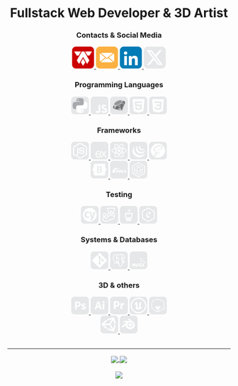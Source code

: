 <div align="center">

# Fullstack Web Developer & 3D Artist

<!-- Contacts & Social Media -->
### **Contacts & Social Media**
<div>
  <a href="https://alexandertamayo.com/" target="_blank" rel="noreferrer">
    <img src="./icons/mylogo.svg" alt="alexandertamayo.com" title="alexandertamayo.com" width="50" height="50">
  </a>
  <a href="mailto:alextamayocg@gmail.com" target="_blank" rel="noreferrer">
    <img src="./icons/email.svg" alt="alextamayocg@gmail.com" title="alextamayocg@gmail.com" width="50" height="50">
  </a>
  <a href="https://linkedin.com/in/alexandertamayo/" target="_blank" rel="noreferrer">
    <img src="./icons/linkedin.svg" alt="linkedin.com/in/alexandertamayo" title="linkedin.com/in/alexandertamayo" width="50" height="50">
  </a>
  <a href="https://x.com/AlexTamayo" target="_blank" rel="noreferrer">
    <img src="./icons/x.svg" alt="x.com/AlexTamayo" title="x.com/AlexTamayo" width="50" height="50">
  </a>
</div>

<!-- Programming languages -->
### **Programming Languages**
<div>
  <a href="https://www.python.org/" target="_blank" rel="noreferrer">
    <img src="./icons/python.svg" alt="python" title="Python" width="40" height="40">
  </a>
  <a href="https://www.ecma-international.org/publications-and-standards/standards/ecma-262/" target="_blank" rel="noreferrer">
    <img src="./icons/javascript.svg" alt="javascript" title="Javascript" width="40" height="40">
  </a>
  <a href="https://www.ruby-lang.org/en/" target="_blank" rel="noreferrer">
    <img src="./icons/ruby.svg" alt="ruby" title="Ruby" width="40" height="40">
  </a>
  <a href="https://html.spec.whatwg.org/multipage/" target="_blank" rel="noreferrer">
    <img src="./icons/html5.svg" alt="html5" title="HTML 5" width="40" height="40">
  </a>
  <a href="https://www.w3.org/Style/CSS/Overview.en.html" target="_blank" rel="noreferrer">
    <img src="./icons/css3.svg" alt="css3" title="CSS 3" width="40" height="40">
  </a>
</div>
<div>
  <!-- <a href="https://www.open-std.org/jtc1/sc22/wg14/" target="_blank" rel="noreferrer">
    <img src="./icons/c.svg" alt="c" title="C" width="40" height="40">
  </a> -->
  <!-- <a href="https://isocpp.org/" target="_blank" rel="noreferrer">
    <img src="./icons/c++.svg" alt="c++" title="C++" width="40" height="40">
  </a> -->
  <!-- <a href="https://learn.microsoft.com/en-us/dotnet/csharp/" target="_blank" rel="noreferrer">
    <img src="./icons/csharp.svg" alt="csharp" title="C#" width="40" height="40">
  </a> -->
</div>


<!-- Frameworks -->
### **Frameworks**
<div>
  <a href="https://nodejs.org/en" target="_blank" rel="noreferrer">
    <img src="./icons/node.js.svg" alt="node.js" title="Node.js" width="40" height="40">
  </a>
  <a href="https://expressjs.com/" target="_blank" rel="noreferrer">
    <img src="./icons/express.js.svg" alt="express.js" title="Express.js" width="40" height="40">
  </a>
  <a href="https://react.dev/" target="_blank" rel="noreferrer">
    <img src="./icons/react.js.svg" alt="react.js" title="React.js" width="40" height="40">
  </a>
  <a href="https://jquery.com/" target="_blank" rel="noreferrer">
    <img src="./icons/jquery.svg" alt="jquery" title="Jquery" width="40" height="40">
  </a>
  <a href="https://sass-lang.com/" target="_blank" rel="noreferrer">
    <img src="./icons/sass.svg" alt="sass" title="SASS" width="40" height="40">
  </a>
</div>
<div>
  <a href="https://getbootstrap.com/" target="_blank" rel="noreferrer">
    <img src="./icons/bootstrap.svg" alt="bootstrap" title="Bootstrap" width="40" height="40">
  </a>
  <a href="https://rubyonrails.org/" target="_blank" rel="noreferrer">
    <img src="./icons/rubyOnRails.svg" alt="ruby on rails" title="Ruby on Rails" width="40" height="40">
  </a>
  <a href="https://sequelize.org/" target="_blank" rel="noreferrer">
    <img src="./icons/sequelize.svg" alt="sequelize" title="Sequelize" width="40" height="40">
  </a>
</div>

<!-- Testing -->
### **Testing**
<div>
  <a href="https://www.cypress.io/" target="_blank" rel="noreferrer">
    <img src="./icons/cypress.svg" alt="cypress" title="Cypress" width="40" height="40">
  </a>
  <a href="https://jestjs.io/" target="_blank" rel="noreferrer">
    <img src="./icons/jest.svg" alt="jest" title="Jest" width="40" height="40">
  </a>
  <a href="https://mochajs.org/" target="_blank" rel="noreferrer">
    <img src="./icons/mocha.svg" alt="mocha" title="Mocha" width="40" height="40">
  </a>
  <a href="https://www.chaijs.com/" target="_blank" rel="noreferrer">
    <img src="./icons/chai.svg" alt="chai" title="Chai" width="40" height="40">
  </a>
</div>

<!-- Systems & Databases -->
### **Systems & Databases**
<div>
  <a href="https://git-scm.com/" target="_blank" rel="noreferrer">
    <img src="./icons/git.svg" alt="git" title="Git" width="40" height="40">
  </a>
  <a href="https://www.postgresql.org/" target="_blank" rel="noreferrer">
    <img src="./icons/postgresql.svg" alt="postgresql" title="PostgreSQL" width="40" height="40">
  </a>
  <a href="https://www.mysql.com/" target="_blank" rel="noreferrer">
    <img src="./icons/mysql.svg" alt="mysql" title="MySQL" width="40" height="40">
  </a>
</div>

<!-- 3D & others -->
### **3D & others**
<div>
  <a href="https://www.adobe.com/ca/products/photoshop.html" target="_blank" rel="noreferrer">
    <img src="./icons/photoshop.svg" alt="photoshop" title="Adobe Photoshop" width="40" height="40">
  </a>
  <a href="https://www.adobe.com/ca/products/illustrator.html" target="_blank" rel="noreferrer">
    <img src="./icons/illustrator.svg" alt="illustrator" title="Adobe Illustrator" width="40" height="40">
  </a>
  <a href="https://www.adobe.com/ca/products/premiere.html" target="_blank" rel="noreferrer">
    <img src="./icons/premiere.svg" alt="premiere" title="Adobe Premiere Pro" width="40" height="40">
  </a>
  <a href="https://www.unrealengine.com/" target="_blank" rel="noreferrer">
    <img src="./icons/unrealEngine.svg" alt="unreal engine" title="Unreal Engine" width="40" height="40">
  </a>
  <a href="https://marmoset.co/" target="_blank" rel="noreferrer">
    <img src="./icons/marmosetToolbag.svg" alt="marmoset toolbag" title="Marmoset Toolbag" width="40" height="40">
  </a>
</div>
<div>
  <a href="https://unity.com/" target="_blank" rel="noreferrer">
    <img src="./icons/unity3d.svg" alt="unity3d" title="Unity3D" width="40" height="40">
  </a>
  <a href="https://www.blender.org/" target="_blank" rel="noreferrer">
    <img src="./icons/blender.svg" alt="blender" title="Blender" width="40" height="40">
  </a>
</div>

<br>
<hr>



<div>
  <a href="https://git.io/streak-stats">
    <img align="center" src="https://streak-stats.demolab.com?user=AlexTamayo&theme=dark&hide_border=true&border_radius=15&date_format=j%20M%5B%20Y%5D&background=0D1117&ring=CC0000&fire=CC0000&currStreakLabel=CCCCCC&hide_current_streak=true" height="145"/>
  </a>
  <a href="https://github.com/anuraghazra/github-readme-stats">
    <img align="center" src="https://github-readme-stats.vercel.app/api/top-langs/?username=AlexTamayo&langs_count=6&layout=donut&theme=dark&bg_color=0D1117&border_radius=15&hide_border=true&hide_progress=true" height="145"/>
  </a>

  <!-- <a href="https://github.com/anuraghazra/github-readme-stats">
    <img align="center" src="https://github-readme-stats.vercel.app/api?username=AlexTamayo&count_private=true&show_icons=true&include_all_commits=true&hide_border=true&hide_title=true&bg_color=0D1117&border_radius=15" height="145"/>
  </a> -->

</div>

<br>

  <a href="https://github.com/antonkomarev/github-profile-views-counter">
    <img align="center" src="https://komarev.com/ghpvc/?username=AlexTamayo&style=for-the-badge&color=CC0000&label=Profile+Views" height="25"/>
  </a>

</div>